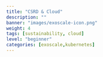 ```yaml
---
title: "CSRD & Cloud"
description: ""
banner: "images/exoscale-icon.png"
weight: 4
tags: [sustainability, cloud]
level: "beginner"
categories: [exoscale,kubernetes]
---
```


